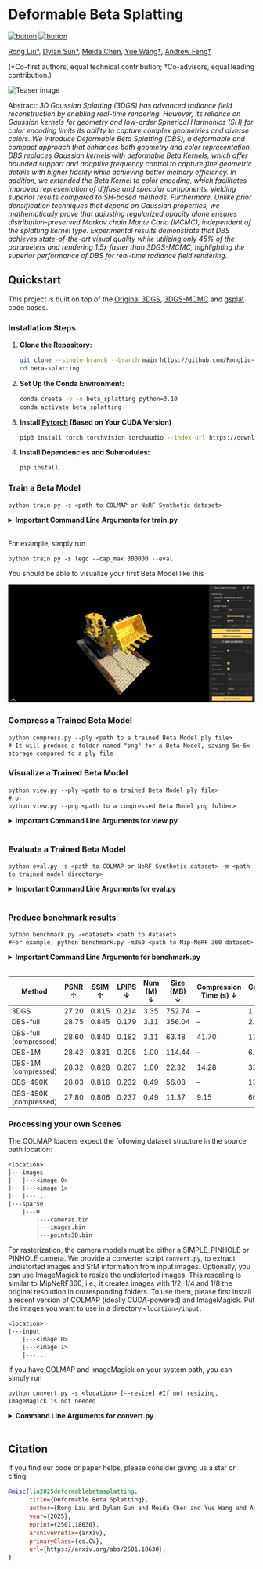 # Deformable Beta Splatting

[![button](https://img.shields.io/badge/Project-Website-blue.svg?style=social&logo=Google-Chrome)](https://rongliu-leo.github.io/beta-splatting/)
[![button](https://img.shields.io/badge/Paper-arXiv-red.svg?style=social&logo=arXiv)](https://arxiv.org/abs/2501.18630)

<span class="author-block">
  <a href="https://rongliu-leo.github.io/">Rong Liu*</a>,
</span>
<span class="author-block">
  <a href="">Dylan Sun*</a>,
</span>
<span class="author-block">
  <a href="https://www.linkedin.com/in/meida-chen-938a265b/">Meida Chen</a>,
</span>
<span class="author-block">
  <a href="https://yuewang.xyz/">Yue Wang†</a>,
</span>
<span class="author-block">
  <a href="https://scholar.google.com/citations?user=JKWxGfsAAAAJ&hl=en">Andrew Feng†</a>
</span>

(*Co-first authors, equal technical contribution; †Co-advisors, equal leading contribution.)

![Teaser image](assets/teaser.png)

Abstract: *3D Gaussian Splatting (3DGS) has advanced radiance field reconstruction by enabling real-time rendering. However, its reliance on Gaussian kernels for geometry and low-order Spherical Harmonics (SH) for color encoding limits its ability to capture complex geometries and diverse colors.
We introduce Deformable Beta Splatting (DBS), a deformable and compact approach that enhances both geometry and color representation. DBS replaces Gaussian kernels with deformable Beta Kernels, which offer bounded support and adaptive frequency control to capture fine geometric details with higher fidelity while achieving better memory efficiency. In addition, we extended the Beta Kernel to color encoding, which facilitates improved representation of diffuse and specular components, yielding superior results compared to SH-based methods. Furthermore, Unlike prior densification techniques that depend on Gaussian properties, we mathematically prove that adjusting regularized opacity alone ensures distribution-preserved Markov chain Monte Carlo (MCMC), independent of the splatting kernel type. Experimental results demonstrate that DBS achieves state-of-the-art visual quality while utilizing only 45\% of the parameters and rendering 1.5x faster than 3DGS-MCMC, highlighting the superior performance of DBS for real-time radiance field rendering.*

## Quickstart

This project is built on top of the [Original 3DGS](https://github.com/graphdeco-inria/gaussian-splatting), [3DGS-MCMC](https://github.com/ubc-vision/3dgs-mcmc) and [gsplat](https://github.com/nerfstudio-project/gsplat) code bases.

### Installation Steps

1. **Clone the Repository:**
   ```sh
   git clone --single-branch --branch main https://github.com/RongLiu-Leo/beta-splatting.git
   cd beta-splatting
   ```
1. **Set Up the Conda Environment:**
    ```sh
    conda create -y -n beta_splatting python=3.10
    conda activate beta_splatting
    ```
1. **Install [Pytorch](https://pytorch.org/get-started/locally/) (Based on Your CUDA Version)**
    ```sh
    pip3 install torch torchvision torchaudio --index-url https://download.pytorch.org/whl/cu118
    ```
1. **Install Dependencies and Submodules:**
    ```sh
    pip install .
    ```

### Train a Beta Model
```shell
python train.py -s <path to COLMAP or NeRF Synthetic dataset>
```
<details>
<summary><span style="font-weight: bold;">Important Command Line Arguments for train.py</span></summary>

  #### --source_path / -s
  Path to the source directory containing a COLMAP or Synthetic NeRF data set.
  #### --cap_max
  Number of primitives that the final model produces.
  #### --model_path / -m 
  Path where the trained model should be stored.
  #### --resolution / -r
  Image resolution downsample factor.
  #### --white_background / -w
  Whether use white background.
  #### --eval
  Whether use evaluation mode.
  #### --sh_degree
  Degree used in Spherical Harmonics (SH).
  #### --sb_number
  Light source number used in Spherical Betas (SB).

</details>
<br>

For example, simply run
```shell
python train.py -s lego --cap_max 300000 --eval
```
You should be able to visualize your first Beta Model like this

![Lego Demo](assets/lego.png)

### Compress a Trained Beta Model
```shell
python compress.py --ply <path to a trained Beta Model ply file>
# It will produce a folder named "png" for a Beta Model, saving 5x~6x storage compared to a ply file
```

### Visualize a Trained Beta Model
```shell
python view.py --ply <path to a trained Beta Model ply file>
# or
python view.py --png <path to a compressed Beta Model png folder>
```
<details>
<summary><span style="font-weight: bold;">Important Command Line Arguments for view.py</span></summary>

  #### --ply
  Path to a trained Beta Model.
  #### --port
  Port to connect to the viewer.

</details>
<br>

### Evaluate a Trained Beta Model
```shell
python eval.py -s <path to COLMAP or NeRF Synthetic dataset> -m <path to trained model directory> 
```
<details>
<summary><span style="font-weight: bold;">Important Command Line Arguments for eval.py</span></summary>

  #### --source_path / -s
  Path to the source directory containing a COLMAP or Synthetic NeRF data set.
  #### --model_path / -m 
  Path to the trained model directory where the trained model should be stored (```output/<random>``` by default).
  #### --iteration
  Loading trained iteration for rendering. "Best" by default.

</details>
<br>

### Produce benchmark results
```shell
python benchmark.py -<dataset> <path to dataset>
#For example, python benchmark.py -m360 <path to Mip-NeRF 360 dataset>
```
<details>
<summary><span style="font-weight: bold;">Important Command Line Arguments for benchmark.py</span></summary>

  #### --output_path
  Path to output directory. "eval" by default.
  #### --mipnerf360 / -m360
  Path to Mip-NeRF360 dataset
  #### --tanksandtemples / -tat 
  Path to Tanks and Temples dataset
  #### --deepblending / -db 
  Path to Deep Blending dataset
  #### --nerfsynthetic / -ns
  Path to NeRF Synthetic dataset

</details>
<br>

| Method                      | PSNR ↑ | SSIM ↑ | LPIPS ↓ | Num (M) ↓ | Size (MB) ↓ | Compression Time (s) ↓ | Compression Ratio ↑ |
|-----------------------------|--------|--------|---------|-----------|-------------|------------------------|---------------------|
| 3DGS                        | 27.20  | 0.815  | 0.214   | 3.35      | 752.74      | –                      | 1                   |
| DBS-full                    | 28.75  | 0.845  | 0.179   | 3.11      | 356.04      | –                      | 2.11                |
| DBS-full (compressed)       | 28.60  | 0.840  | 0.182   | 3.11      | 63.48       | 41.70                  | 11.86               |
| DBS-1M                      | 28.42  | 0.831  | 0.205   | 1.00      | 114.44      | –                      | 6.58                |
| DBS-1M (compressed)         | 28.32  | 0.828  | 0.207   | 1.00      | 22.32       | 14.28                  | 33.72               |
| DBS-490K                    | 28.03  | 0.816  | 0.232   | 0.49      | 56.08       | –                      | 13.42               |
| DBS-490K (compressed)       | 27.80  | 0.806  | 0.237   | 0.49      | 11.37       | 9.15                   | 66.20               |


### Processing your own Scenes

The COLMAP loaders expect the following dataset structure in the source path location:

```
<location>
|---images
|   |---<image 0>
|   |---<image 1>
|   |---...
|---sparse
    |---0
        |---cameras.bin
        |---images.bin
        |---points3D.bin
```

For rasterization, the camera models must be either a SIMPLE_PINHOLE or PINHOLE camera. We provide a converter script ```convert.py```, to extract undistorted images and SfM information from input images. Optionally, you can use ImageMagick to resize the undistorted images. This rescaling is similar to MipNeRF360, i.e., it creates images with 1/2, 1/4 and 1/8 the original resolution in corresponding folders. To use them, please first install a recent version of COLMAP (ideally CUDA-powered) and ImageMagick. Put the images you want to use in a directory ```<location>/input```.
```
<location>
|---input
    |---<image 0>
    |---<image 1>
    |---...
```
 If you have COLMAP and ImageMagick on your system path, you can simply run 
```shell
python convert.py -s <location> [--resize] #If not resizing, ImageMagick is not needed
```

<details>
<summary><span style="font-weight: bold;">Command Line Arguments for convert.py</span></summary>

  #### --no_gpu
  Flag to avoid using GPU in COLMAP.
  #### --skip_matching
  Flag to indicate that COLMAP info is available for images.
  #### --source_path / -s
  Location of the inputs.
  #### --camera 
  Which camera model to use for the early matching steps, ```OPENCV``` by default.
  #### --resize
  Flag for creating resized versions of input images.
  #### --colmap_executable
  Path to the COLMAP executable (```.bat``` on Windows).
  #### --magick_executable
  Path to the ImageMagick executable.
</details>
<br>

## Citation
If you find our code or paper helps, please consider giving us a star or citing:
```bibtex
@misc{liu2025deformablebetasplatting,
      title={Deformable Beta Splatting}, 
      author={Rong Liu and Dylan Sun and Meida Chen and Yue Wang and Andrew Feng},
      year={2025},
      eprint={2501.18630},
      archivePrefix={arXiv},
      primaryClass={cs.CV},
      url={https://arxiv.org/abs/2501.18630}, 
}
```
